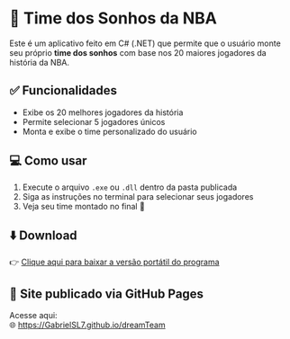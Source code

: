 # 🏀 Time dos Sonhos da NBA

Este é um aplicativo feito em C# (.NET) que permite que o usuário monte seu próprio **time dos sonhos** com base nos 20 maiores jogadores da história da NBA.

## ✅ Funcionalidades

- Exibe os 20 melhores jogadores da história
- Permite selecionar 5 jogadores únicos
- Monta e exibe o time personalizado do usuário

## 💻 Como usar

1. Execute o arquivo `.exe` ou `.dll` dentro da pasta publicada
2. Siga as instruções no terminal para selecionar seus jogadores
3. Veja seu time montado no final 🎉


## ⬇️ Download

👉 [Clique aqui para baixar a versão portátil do programa](./dist/TimeDosSonhos.zip)

## 🔗 Site publicado via GitHub Pages

Acesse aqui:  
🌐 https://GabrielSL7.github.io/dreamTeam
